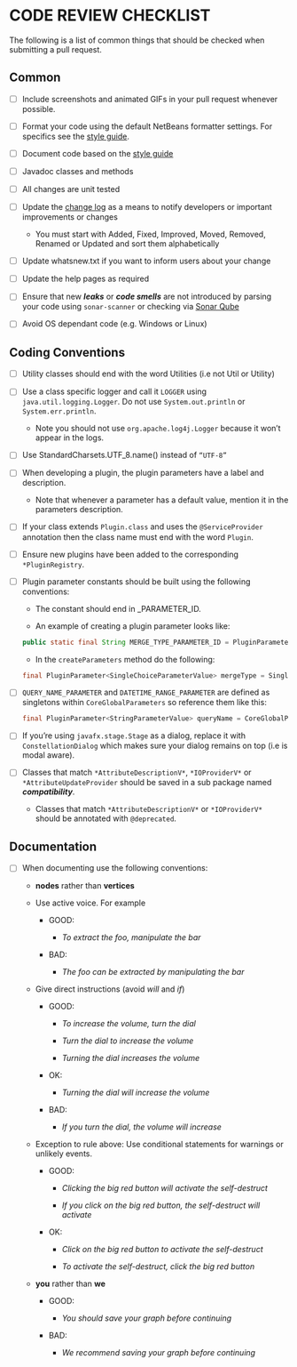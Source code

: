 # CODE REVIEW CHECKLIST

The following is a list of common things that should be checked when
submitting a pull request.


## Common

- [ ] Include screenshots and animated GIFs in your pull request
    whenever possible.

- [ ] Format your code using the default NetBeans formatter settings.
    For specifics see the [style guide](STYLE_GUIDELINES.md).

- [ ] Document code based on the [style guide](STYLE_GUIDELINES.md)

- [ ] Javadoc classes and methods

- [ ] All changes are unit tested

- [ ] Update the [change log](CHANGELOG.md) as a means to notify
    developers or important improvements or changes

    -   You must start with Added, Fixed, Improved, Moved, Removed,
        Renamed or Updated and sort them alphabetically

- [ ] Update whatsnew.txt if you want to inform users about your change

- [ ] Update the help pages as required

- [ ] Ensure that new ***leaks*** or ***code smells*** are not
    introduced by parsing your code using `sonar-scanner` or checking
    via [Sonar Qube](https://sonarcloud.io)

- [ ] Avoid OS dependant code (e.g. Windows or Linux)


## Coding Conventions

- [ ] Utility classes should end with the word Utilities (i.e not Util
    or Utility)

- [ ] Use a class specific logger and call it `LOGGER` using
    `java.util.logging.Logger`. Do not use `System.out.println` or
    `System.err.println`.

    -   Note you should not use `org.apache.log4j.Logger` because it
        won’t appear in the logs.

- [ ] Use StandardCharsets.UTF\_8.name() instead of `“UTF-8”`

- [ ] When developing a plugin, the plugin parameters have a label and
    description.

    -   Note that whenever a parameter has a default value, mention it
        in the parameters description.

- [ ] If your class extends `Plugin.class` and uses the
    `@ServiceProvider` annotation then the class name must end with the
    word `Plugin`.

- [ ] Ensure new plugins have been added to the corresponding
    `*PluginRegistry`.

- [ ] Plugin parameter constants should be built using the following
    conventions:

    -   The constant should end in \_PARAMETER\_ID.

    -   An example of creating a plugin parameter looks like:

    ``` java
    public static final String MERGE_TYPE_PARAMETER_ID = PluginParameter.buildId(MergeNodesPlugin.class, "merge_type");
    ```

    -   In the `createParameters` method do the following:

    ``` java
    final PluginParameter<SingleChoiceParameterValue> mergeType = SingleChoiceParameterType.build(MERGE_TYPE_PARAMETER_ID);
    ```

- [ ] `QUERY_NAME_PARAMETER` and `DATETIME_RANGE_PARAMETER` are defined
    as singletons within `CoreGlobalParameters` so reference them like this:

    ``` java
    final PluginParameter<StringParameterValue> queryName = CoreGlobalParameters.QUERY_NAME_PARAMETER;
    ```

- [ ] If you’re using `javafx.stage.Stage` as a dialog, replace it with
    `ConstellationDialog` which makes sure your dialog remains on top
    (i.e is modal aware).

- [ ] Classes that match `*AttributeDescriptionV*`, `*IOProviderV*` or
    `*AttributeUpdateProvider` should be saved in a sub package named
    ***compatibility***.

    -   Classes that match `*AttributeDescriptionV*` or `*IOProviderV*`
        should be annotated with `@deprecated`.


## Documentation

- [ ] When documenting use the following conventions:

    -   **nodes** rather than **vertices**

    -   Use active voice. For example

        -   GOOD:

            -   *To extract the foo, manipulate the bar*

        -   BAD:

            -   *The foo can be extracted by manipulating the bar*

    -   Give direct instructions (avoid *will* and *if*)

        -   GOOD:

            -   *To increase the volume, turn the dial*

            -   *Turn the dial to increase the volume*

            -   *Turning the dial increases the volume*

        -   OK:

            -   *Turning the dial will increase the volume*

        -   BAD:

            -   *If you turn the dial, the volume will increase*

    -   Exception to rule above: Use conditional statements for warnings
        or unlikely events.

        -   GOOD:

            -   *Clicking the big red button will activate the
                self-destruct*

            -   *If you click on the big red button, the self-destruct
                will activate*

        -   OK:

            -   *Click on the big red button to activate the
                self-destruct*

            -   *To activate the self-destruct, click the big red
                button*

    -   **you** rather than **we**

        -   GOOD:

            -   *You should save your graph before continuing*

        -   BAD:
            -   *We recommend saving your graph before continuing*
